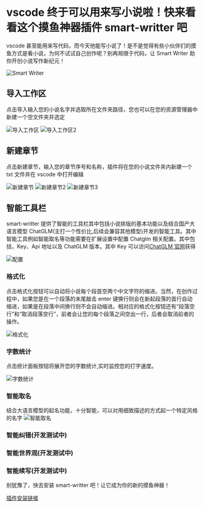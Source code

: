 # vscode 终于可以用来写小说啦！快来看看这个摸鱼神器插件 smart-writter 吧

vscode 甚至能用来写代码，而今天他能写小说了！是不是觉得有些小伙伴们的摸鱼方式是看小说，为何不试试自己创作呢？别再局限于代码，让 Smart Writer 助你开创小说写作新纪元！

![Smart Writer](https://raw.githubusercontent.com/blackteam-xingyu/smart-writter/master/doc/image/editer.png)

## 导入工作区

点击导入输入您的小说名字并选取所在文件夹路径，您也可以在您的资源管理器中新建一个空文件夹并选定

![导入工作区](https://raw.githubusercontent.com/blackteam-xingyu/smart-writter/master/doc/image/import.png)
![导入工作区2](https://raw.githubusercontent.com/blackteam-xingyu/smart-writter/master/doc/image/import-2.png)

## 新建章节

点击新建章节，输入您的章节序号和名称，插件将在您的小说文件夹内新建一个 txt 文件并在 vscode 中打开编辑

![新建章节](https://raw.githubusercontent.com/blackteam-xingyu/smart-writter/master/doc/image/new.png)
![新建章节2](https://raw.githubusercontent.com/blackteam-xingyu/smart-writter/master/doc/image/new-2.png)
![新建章节3](https://raw.githubusercontent.com/blackteam-xingyu/smart-writter/master/doc/image/new-3.png)

## 智能工具栏

smart-writter 提供了智能的工具栏其中包括小说排版的基本功能以及结合国产大语言模型 ChatGLM(主打一个性价比,后续会兼容其他模型)开发的智能工具。其中智能工具例如智能取名等功能需要在扩展设置中配置 Chatglm 相关配置。其中包括，Key、Api 地址以及 ChatGLM 版本。其中 Key 可以访问[ChatGLM 官网](https://open.bigmodel.cn/overview 'ChatGLM官网')获得

![配置](https://raw.githubusercontent.com/blackteam-xingyu/smart-writter/master/doc/image/setting.png)

### 格式化

点击格式化按钮可以自动将小说每个段首空两个中文字符的缩进。当然，在创作过程中，如果您是在一个段落的末尾敲击 enter 键换行则会在新起段落的首行自动缩进，如果是在段落中间换行则不会自动缩进。相对应的格式化按钮还有“段落空行”和“取消段落空行”，前者会让您的每个段落之间空出一行，后者会取消前者的操作。

![格式化](https://raw.githubusercontent.com/blackteam-xingyu/smart-writter/master/doc/image/formate.png)

### 字数统计

点击统计面板按钮将展开您的字数统计,实时监控您的打字速度。

![字数统计](https://raw.githubusercontent.com/blackteam-xingyu/smart-writter/master/doc/image/detail.png)

### 智能取名

结合大语言模型的起名功能，十分智能，可以对用细致描述的方式起一个特定风格的名字
![智能取名](https://raw.githubusercontent.com/blackteam-xingyu/smart-writter/master/doc/image/named.png)

### 智能纠错(开发测试中)

### 智能世界观(开发测试中)

### 智能续写(开发测试中)

别犹豫了，快去安装 smart-writter 吧！让它成为你的新的摸鱼神器！

[插件安装链接](https://github.com/blackteam-xingyu/smart-writter)
